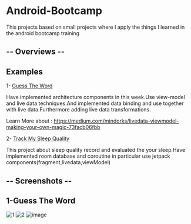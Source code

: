 # Android-Bootcamp

This projects based on small projects where I apply the things I learned in the android bootcamp training 

##  -- Overviews  --

## Examples

1- <a href="https://github.com/kaaneneskpc/AndroidBootcamp/tree/main/GuessTheWord">Guess The Word</a>

Have implemented architecture components in this week.Use view-model and live data techniques.And implemented data binding and use together with live data.Furthermore adding live data transformations.

Learn More about : https://medium.com/mindorks/livedata-viewmodel-making-your-own-magic-73facb06fbb

2- <a href="/">Track My Sleep Quality</a>

This project about sleep quality record and evaluated the your sleep.Have implemented room database and coroutine in particular use jetpack components(fragment,livedata,viewModel)

##  -- Screenshots  --

## 1-Guess The Word

![1](https://user-images.githubusercontent.com/32849662/111513284-b13bdd00-8761-11eb-9042-eab47bfb6bc9.PNG)
![2](https://user-images.githubusercontent.com/32849662/111513287-b1d47380-8761-11eb-92bf-1ff80af647e8.PNG)
![image](https://user-images.githubusercontent.com/32849662/111513654-17286480-8762-11eb-8655-5db846b03380.png)

